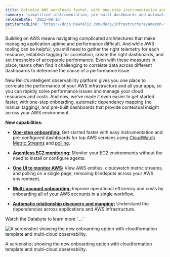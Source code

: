 ```yaml
---
title: Optimize AWS workloads faster, with one-step instrumentation and full stack observability 
summary: 'simplified instrumentation, pre-built dashboards and automatic correlation across your AWS environment.'
releaseDate: '2023-08-15'
getStartedLink: 'https://docs.newrelic.com/docs/infrastructure/amazon-integrations/get-started/introduction-aws-integrations/' 
---
```


Building on AWS means navigating complicated architectures that make managing application uptime and performance difficult. And while AWS tooling can be helpful, you still need to gather the right telemetry for each resource, establish tagging for correlation, create the right dashboards, and set thresholds of acceptable performance. Even with these measures in place, teams often find it challenging to correlate data across different dashboards to determine the cause of a performance issue.

New Relic’s intelligent observability platform gives you one place to correlate the performance of your AWS infrastructure and all your apps, so you can rapidly solve performance issues and manage your cloud resources and costs. And now, we’ve made it even easier to get started faster, with one-step onboarding, automatic dependency mapping (no manual tagging), and pre-built dashboards that provide contextual insight across your AWS environment.
 
**New capabilities:** 

- [**One-step onboarding:**](https://docs.newrelic.com/docs/infrastructure/amazon-integrations/get-started/introduction-aws-integrations/) Get started faster with easy instrumentation and pre-configured dashboards for top AWS services using [CloudWatch Metric Streams](https://docs.newrelic.com/docs/infrastructure/amazon-integrations/connect/aws-metric-stream/) and [polling](https://docs.newrelic.com/docs/infrastructure/amazon-integrations/connect/connect-aws-new-relic-infrastructure-monitoring/).
  
- [**Agentless EC2 monitoring:**](https://newrelic.com/blog/how-to-relic/agentless-monitoring) Monitor your EC2 environments without the need to install or configure agents.
  
- [**One UI to monitor AWS:**](https://docs.newrelic.com/docs/infrastructure/amazon-integrations/get-started/introduction-aws-integrations/) View AWS entities, cloudwatch metric streams, and polling on a single page, removing blindspots across your AWS environment.
  
- [**Multi-account onboarding:**](https://docs.newrelic.com/docs/infrastructure/amazon-integrations/connect/aws-multi-account/) Improve operational efficiency and costs by onboarding all of your AWS accounts in a single workflow.
  
- [**Automatic relationship discovery and mapping:**](https://docs.newrelic.com/docs/new-relic-solutions/new-relic-one/ui-data/service-maps/service-maps/) Understand the dependencies across applications and AWS infrastructure.

Watch the Databyte to learn more '....'


![A screenshot showing the new onboarding option with cloudformation template and multi-cloud observability.](./images/filename.png "A screenshot showing the new onboarding option with cloudformation template and multi-cloud observability.")

<figcaption>A screenshot showing the new onboarding option with cloudformation template and multi-cloud observability.</figcaption>
